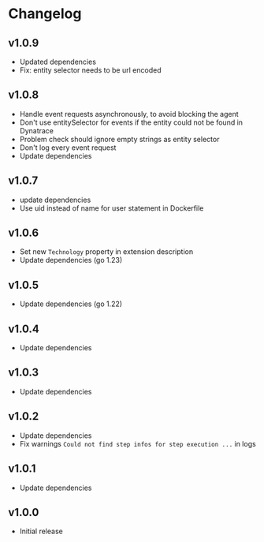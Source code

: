 # Changelog

## v1.0.9

- Updated dependencies
- Fix: entity selector needs to be url encoded

## v1.0.8

- Handle event requests asynchronously, to avoid blocking the agent
- Don't use entitySelector for events if the entity could not be found in Dynatrace
- Problem check should ignore empty strings as entity selector
- Don't log every event request
- Update dependencies

## v1.0.7

- update dependencies
- Use uid instead of name for user statement in Dockerfile

## v1.0.6

- Set new `Technology` property in extension description
- Update dependencies (go 1.23)

## v1.0.5

- Update dependencies (go 1.22)

## v1.0.4

 - Update dependencies

## v1.0.3

 - Update dependencies

## v1.0.2

 - Update dependencies
 - Fix warnings `Could not find step infos for step execution ...` in logs

## v1.0.1

 - Update dependencies

## v1.0.0

 - Initial release
